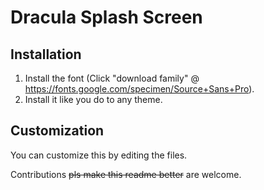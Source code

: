 # Dracula Splash Screen
## Installation
1. Install the font (Click "download family" @ https://fonts.google.com/specimen/Source+Sans+Pro).
2. Install it like you do to any theme.
## Customization
You can customize this by editing the files.

Contributions ~~pls make this readme better~~ are welcome.
